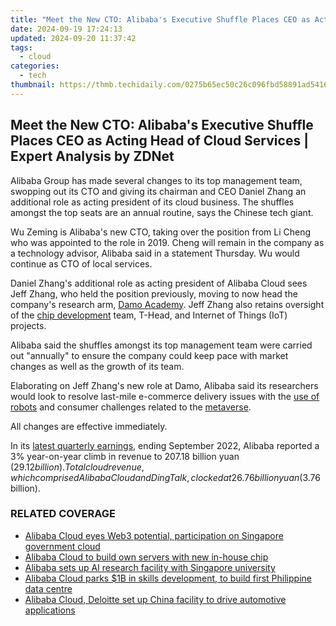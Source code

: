 ```yaml
---
title: "Meet the New CTO: Alibaba's Executive Shuffle Places CEO as Acting Head of Cloud Services | Expert Analysis by ZDNet"
date: 2024-09-19 17:24:13
updated: 2024-09-20 11:37:42
tags:
  - cloud
categories:
  - tech
thumbnail: https://thmb.techidaily.com/0275b65ec50c26c096fbd58891ad5416742f7595ba3ecd2f30cf7442df5bd214.png
---
```


## Meet the New CTO: Alibaba's Executive Shuffle Places CEO as Acting Head of Cloud Services | Expert Analysis by ZDNet

Alibaba Group has made several changes to its top management team, swopping out its CTO and giving its chairman and CEO Daniel Zhang an additional role as acting president of its cloud business. The shuffles amongst the top seats are an annual routine, says the Chinese tech giant. 

Wu Zeming is Alibaba's new CTO, taking over the position from Li Cheng who was appointed to the role in 2019\. Cheng will remain in the company as a technology advisor, Alibaba said in a statement Thursday. Wu would continue as CTO of local services.

Daniel Zhang's additional role as acting president of Alibaba Cloud sees Jeff Zhang, who held the position previously, moving to now head the company's research arm, [Damo Academy](https://www.zdnet.com/article/alibaba-to-invest-15b-in-r-d-through-new-global-program/). Jeff Zhang also retains oversight of the [chip development](https://www.zdnet.com/article/alibaba-cloud-to-build-own-servers-with-new-in-house-chip/) team, T-Head, and Internet of Things (IoT) projects. 

Alibaba said the shuffles amongst its top management team were carried out "annually" to ensure the company could keep pace with market changes as well as the growth of its team. 

Elaborating on Jeff Zhang's new role at Damo, Alibaba said its researchers would look to resolve last-mile e-commerce delivery issues with the [use of robots](https://www.zdnet.com/article/china-lays-out-five-year-plan-to-be-global-robotics-hub/) and consumer challenges related to the [metaverse](https://www.zdnet.com/finance/blockchain/alibaba-cloud-eyes-web3-potential-participation-on-singapore-government-cloud/). 

All changes are effective immediately. 

In its [latest quarterly earnings](https://data.alibabagroup.com/ecms-files/1532295521/7bfce448-276b-4f77-8f50-ad183a04b45a.pdf), ending September 2022, Alibaba reported a 3% year-on-year climb in revenue to 207.18 billion yuan ($29.12 billion). Total cloud revenue, which comprised Alibaba Cloud and DingTalk, clocked at 26.76 billion yuan ($3.76 billion). 

### RELATED COVERAGE

* [Alibaba Cloud eyes Web3 potential, participation on Singapore government cloud](https://www.zdnet.com/finance/blockchain/alibaba-cloud-eyes-web3-potential-participation-on-singapore-government-cloud/)
* [Alibaba Cloud to build own servers with new in-house chip](https://www.zdnet.com/article/alibaba-cloud-to-build-own-servers-with-new-in-house-chip/)
* [Alibaba sets up AI research facility with Singapore university](https://www.zdnet.com/article/alibaba-sets-up-ai-research-facility-with-singapore-university/)
* [Alibaba Cloud parks $1B in skills development, to build first Philippine data centre](https://www.zdnet.com/article/alibaba-cloud-parks-1b-in-skills-development-to-build-first-philippine-data-centre/)
* [Alibaba Cloud, Deloitte set up China facility to drive automotive applications](https://www.zdnet.com/article/alibaba-cloud-deloitte-set-up-china-facility-to-drive-automotive-applications/)

<ins class="adsbygoogle"
     style="display:block"
     data-ad-format="autorelaxed"
     data-ad-client="ca-pub-7571918770474297"
     data-ad-slot="1223367746"></ins>



<ins class="adsbygoogle"
     style="display:block"
     data-ad-client="ca-pub-7571918770474297"
     data-ad-slot="8358498916"
     data-ad-format="auto"
     data-full-width-responsive="true"></ins>
